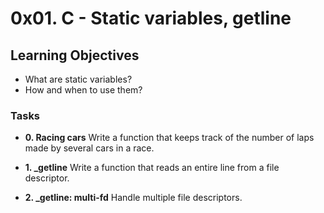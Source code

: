 # 0x01. C - Static variables, getline

## Learning Objectives


- What are static variables?
- How and when to use them?

### Tasks

- **0. Racing cars**
Write a function that keeps track of the number of laps made by several cars in a race.

- **1. _getline**
Write a function that reads an entire line from a file descriptor.

- **2. _getline: multi-fd**
Handle multiple file descriptors.
